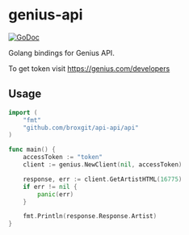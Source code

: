# genius-api

[![GoDoc](https://godoc.org/github.com/broxgit/genius-api/genius?status.svg)](https://godoc.org/github.com/broxgit/genius-api/genius)

Golang bindings for Genius API.

To get token visit https://genius.com/developers

## Usage

```go
import (
	"fmt"
	"github.com/broxgit/api-api/api"
)

func main() {
	accessToken := "token"
	client := genius.NewClient(nil, accessToken)

	response, err := client.GetArtistHTML(16775)
	if err != nil {
		panic(err)
	}

	fmt.Println(response.Response.Artist)
}

```
